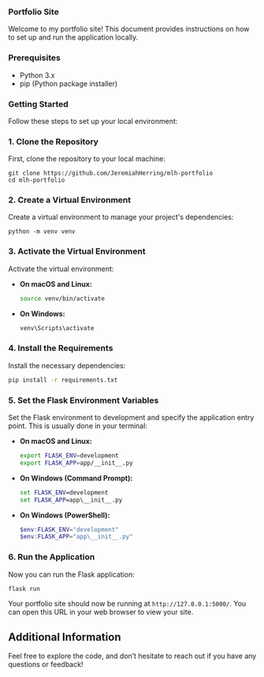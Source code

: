### Portfolio Site

Welcome to my portfolio site! This document provides instructions on how to set up and run the application locally.

### Prerequisites

- Python 3.x
- pip (Python package installer)

### Getting Started

Follow these steps to set up your local environment:

### 1. Clone the Repository

First, clone the repository to your local machine:

```
git clone https://github.com/JeremiahHerring/mlh-portfolio
cd mlh-portfolio
```
### 2. Create a Virtual Environment

Create a virtual environment to manage your project's dependencies:
```
python -m venv venv
```

### 3. Activate the Virtual Environment

Activate the virtual environment:

- **On macOS and Linux:**
  ```bash
  source venv/bin/activate
  ```

- **On Windows:**
  ```bash
  venv\Scripts\activate
  ```

### 4. Install the Requirements

Install the necessary dependencies:

```bash
pip install -r requirements.txt
```

### 5. Set the Flask Environment Variables

Set the Flask environment to development and specify the application entry point. This is usually done in your terminal:

- **On macOS and Linux:**
  ```bash
  export FLASK_ENV=development
  export FLASK_APP=app/__init__.py
  ```

- **On Windows (Command Prompt):**
  ```cmd
  set FLASK_ENV=development
  set FLASK_APP=app\__init__.py
  ```

- **On Windows (PowerShell):**
  ```powershell
  $env:FLASK_ENV="development"
  $env:FLASK_APP="app\__init__.py"
  ```

### 6. Run the Application

Now you can run the Flask application:

```bash
flask run
```

Your portfolio site should now be running at `http://127.0.0.1:5000/`. You can open this URL in your web browser to view your site.

## Additional Information

Feel free to explore the code, and don’t hesitate to reach out if you have any questions or feedback!
